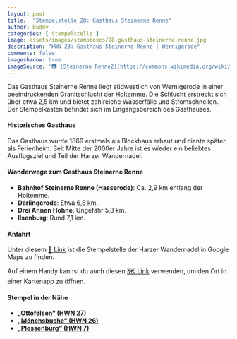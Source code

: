 ```yaml
---
layout: post
title:  "Stempelstelle 28: Gasthaus Steinerne Renne"
author: buddy
categories: [ Stempelstelle ]
image: assets/images/stampboxes/28-gasthaus-steinerne-renne.jpg
description: "HWN 28: Gasthaus Steinerne Renne | Wernigerode"
comments: false
imageshadow: true
imageSource: '📷 [Steinerne Renne2](https://commons.wikimedia.org/wiki/File:Steinerne_Renne2.jpg) von <a href="//commons.wikimedia.org/wiki/User:B.Thomas95" title="User:B.Thomas95">Thomas Binder</a> unter Lizenz [CC BY-SA 4.0](https://creativecommons.org/licenses/by-sa/4.0)'
---
```


Das Gasthaus Steinerne Renne liegt südwestlich von Wernigerode in einer beeindruckenden Granitschlucht der Holtemme. Die Schlucht erstreckt sich über etwa 2,5 km und bietet zahlreiche Wasserfälle und Stromschnellen. Der Stempelkasten befindet sich im Eingangsbereich des Gasthauses.

#### Historisches Gasthaus

Das Gasthaus wurde 1869 erstmals als Blockhaus erbaut und diente später als Ferienheim. Seit Mitte der 2000er Jahre ist es wieder ein beliebtes Ausflugsziel und Teil der Harzer Wandernadel.

#### Wanderwege zum Gasthaus Steinerne Renne

- **Bahnhof Steinerne Renne (Hasserode)**: Ca. 2,9 km entlang der Holtemme.
- **Darlingerode**: Etwa 6,8 km.
- **Drei Annen Hohne**: Ungefähr 5,3 km.
- **Ilsenburg**: Rund 7,1 km.

#### Anfahrt

Unter diesem [📍 Link](https://www.google.com/maps/dir/?api=1&origin=&destination=51.80494%2C%2010.69977) ist die Stempelstelle der Harzer Wandernadel in Google Maps zu finden.

<div class="android-only">
  Auf einem Handy kannst du auch diesen 
  <a href="geo:51.80494,10.69977">🗺️ Link</a> 
  verwenden, um den Ort in einer Kartenapp zu öffnen.
  <p></p>
</div>

#### Stempel in der Nähe

- [**„Ottofelsen“ (HWN 27)**](/stempelstelle-027-ottofelsen)
- [**„Mönchsbuche“ (HWN 26)**](/stempelstelle-026-moenchsbuche)
- [**„Plessenburg“ (HWN 7)**](/stempelstelle-007-gasthaus-plessenburg)
